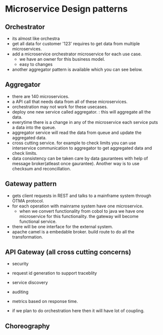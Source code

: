 # Microservice Design patterns

## Orchestrator
- its almost like orchestra
- get all data for customer '123' requires to get data from multiple microservices.
- add a microservice orchestrator microservice for each use case.
    - we have an owner for this business model.
    - easy to changes
- another aggregator pattern is available which you can see below.


## Aggregator 
- there are 140 microservices.
- a API call that needs data from all of these microservices.
- orchestration may not work for these usecases.
- deploy one new service called aggregator. : this will aggregate all the data.
- everytime there is a change in any of the microservice each service puts a data into the queue. 
- aggregator service will read the data from queue and update the aggregated data.
- cross cutting service. for example to check limits you can use interservice communication to aggregator to get aggregated data and check limits.
- data consistency can be taken care by data gaurantees with help of message broker(atleast once gaurantee). Another way is to use checksum and reconcillation.


## Gateway pattern
- gets client requests in REST and talks to a mainframe system through OTMA protocol.
- for each operation with mainrame system have one microservice.
    - when we convert functionality from cobol to java we have one microservice for this functionality. the gateway will become functional service.
- there will be one interface for the external system.
- apache camel is a embedable broker. build route to do all the transformation.

## API Gateway (all cross cutting concerns)
- security
- request id generation to support traceblity
- service discovery
- auditing
- metrics based on response time.

- if we plan to do orchestration here  then it will have lot of coupling.


## Choreography